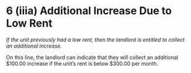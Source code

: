 # 6 (iiia) Additional Increase Due to Low Rent
_If the unit previously had a low rent, then the landlord is entitled to collect an additional increase._

On this line, the landlord can indicate that they will collect an additional $100.00 increase if the unit’s rent is below $300.00 per month.
